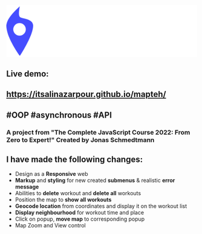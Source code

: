<img src="logo.png">

## Live demo:
## https://itsalinazarpour.github.io/mapteh/

## #OOP #asynchronous #API 

### A project from **"The Complete JavaScript Course 2022: From Zero to Expert!"**  Created by  Jonas Schmedtmann


## I have made the following changes: 

- Design as a **Responsive** web 
- **Markup** and **styling** for new created **submenus** & realistic **error message**
- Abilities to **delete** workout and **delete all** workouts
- Position the map to **show all workouts**
- **Geocode location** from coordinates and display it on the workout list
- **Display neighbourhood** for workout time and place 
- Click on popup, **move map** to corresponding popup
- Map Zoom and View control
